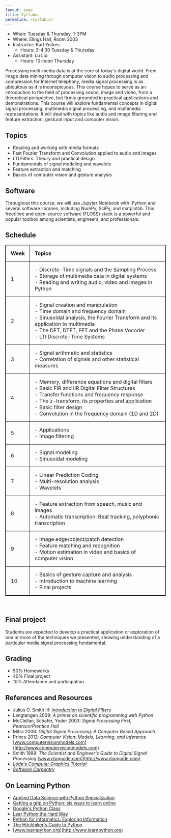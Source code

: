 ```yaml
---
layout: page
title: Syllabus
permalink: /syllabus/
---
```


- When: Tuesday & Thursday, 1-3PM
- Where: Elings Hall, Room 2003
- Instructor: Karl Yerkes
  + Hours: 3-4:30 Tuesday & Thursday
- Assistant: Lu Liu
  + Hours: 10-noon Thursday

Processing multi-media data is at the core of today's digital world. From image data mining through computer vision to audio processing and compression for Internet telephony, media signal processing is as ubiquitous as it is inconspicuous. This course hopes to serve as an introduction to the field of processing sound, image and video, from a theoretical perspective, but firmly grounded in practical applications and demonstrations. This course will explore fundamental concepts in digital signal processing, multimedia signal processing, and multimedia representations. It will deal with topics like audio and image filtering and feature extraction, gestural input and computer vision.


## Topics

- Reading and working with media formats
- Fast Fourier Transform and Convolution applied to audio and images
- LTI Filters: Theory and practical design
- Fundamentals of signal modeling and wavelets
- Feature extraction and matching
- Basics of computer vision and gesture analysis


## Software

Throughout this course, we will use Jupyter Notebook with IPython and several software libraries, including NumPy, SciPy, and matplotlib. This free/libre and open-source software (FLOSS) stack is a powerful and popular toolbox among scientists, engineers, and professionals.


## Schedule

<style>
table { border-collapse: collapse; }
table, th, td { border: 1px solid black; }
th, td { padding: 15px; text-align: left; }
</style>

|Week |Topics|
|-----|:-----|
|  1  | - Discrete-Time signals and the Sampling Process <br/> - Storage of multimedia data in digital systems <br/> - Reading and writing audio, video and images in Python|
|  2  | - Signal creation and manipulation <br/> - Time domain and frequency domain <br/> - Sinusoidal analysis, the Fourier Transform and its application to multimedia <br/> - The DFT, DTFT, FFT and the Phase Vocoder <br/> - LTI Discrete-Time Systems|
|  3  | - Signal arithmetic and statistics <br/> - Correlation of signals and other statistical measures|
|  4  | - Memory, difference equations and digital filters <br/> - Basic FIR and IIR Digital Filter Structures <br/> - Transfer functions and frequency response <br/> - The z-transform, its properties and application <br/> - Basic filter design <br/> - Convolution in the frequency domain (1D and 2D)
|  5  | - Applications <br/> - Image filtering|
|  6  | - Signal modeling <br/> - Sinusoidal modeling|
|  7  | - Linear Prediction Coding <br/> - Multi-resolution analysis <br/> - Wavelets|
|  8  | - Feature extraction from speech, music and images <br/> - Automatic transcription: Beat tracking, polyphonic transcription|
|  9  | - Image edge/object/patch detection <br/> - Feature matching and recognition <br/> - Motion estimation in video and basics of computer vision|
| 10  | - Basics of gesture capture and analysis <br/> - Introduction to machine learning <br/> - Final projects|

<br/>


## Final project

Students are expected to develop a practical application or exploration of one or more of the techniques we presented, showing understanding of a particular media signal processing fundamental.


## Grading

- 50% Homeworks
- 40% Final project
- 10% Attendance and participation


## References and Resources

- Julius O. Smith III: [_Introduction to Digital Filters_](https://ccrma.stanford.edu/~jos/filters)
- Langtangen 2009: _A primer on scientific programming with Python_
- McClellan, Schafer, Yoder 2003: _Signal Processing First, Pearson/Prentice Hall_
- Mitra 2006: _Digital Signal Processing: A Computer Based Approach_
- Prince 2012: _Computer Vision: Models, Learning, and Inference_ [www.computervisionmodels.com](http://www.computervisionmodels.com)
- Smith 1999: _The Scientist and Engineer's Guide to Digital Signal Processing_ [www.dspguide.com](http://www.dspguide.com)
- [_Lode's Computer Graphics Tutorial_](http://lodev.org/cgtutor)
- [_Software Carpentry_](http://www.software-carpentry.org)


## On Learning Python

- [Applied Data Science with Python Specialization](https://www.coursera.org/specializations/data-science-python)
- [Getting a grip on Python: six ways to learn online](https://arstechnica.com/uncategorized/2008/12/getting-a-grip-on-python-six-ways-to-learn-online)
- [Google's Python Class](https://developers.google.com/edu/python)
- [Lear Python the Hard Way](https://learnpythonthehardway.org/book)
- [Python for Informatics: Exploring Information](http://www.py4inf.com)
- [The Hitchhiker's Guide to Python](https://python-guide.readthedocs.io/en/latest/intro/learning)
- [www.learnpython.org](http://www.learnpython.org)

<!--
This is the base Jekyll theme. You can find out more info about customizing your Jekyll theme, as well as basic Jekyll usage documentation at [jekyllrb.com](https://jekyllrb.com/)

You can find the source code for the Jekyll new theme at:
{% include icon-github.html username="jekyll" %} /
[minima](https://github.com/jekyll/minima)

You can find the source code for Jekyll at
{% include icon-github.html username="jekyll" %} /
[jekyll](https://github.com/jekyll/jekyll)
-->
